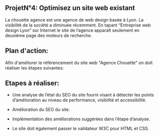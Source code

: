

## ProjetN°4: Optimisez un site web existant




La chouette agence est une agence de web design basée à Lyon. La visibilité de la société a diminuée récemment. En tapant “Entreprise web design Lyon” sur Internet le site de l’agence apparaît seulement en deuxième page des moteurs de recherche.

## Plan d'action:

Afin d'améliorer le référencement du site web "Agence Chouette" on doit réaliser les étapes suivantes:

## Etapes à réaliser:

* Une analyse de l’état du SEO du site fourni visant à détecter les points d’amélioration au niveau de performance, visibilité et accessibilité.

* Amélioration du SEO du site.

* Implémentation des améliorations suggérées dans l’étape d’analyse.

* Le site doit également passer le validateur W3C pour HTML et CSS.


